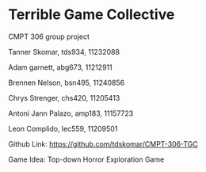 # Terrible Game Collective
CMPT 306 group project


Tanner Skomar, tds934, 11232088

Adam garnett, abg673, 11212911

Brennen Nelson, bsn495, 11240856

Chrys Strenger, chs420, 11205413

Antoni Jann Palazo, amp183, 11157723

Leon Complido, lec559, 11209501

Github Link:
https://github.com/tdskomar/CMPT-306-TGC


Game Idea:
Top-down Horror Exploration Game
